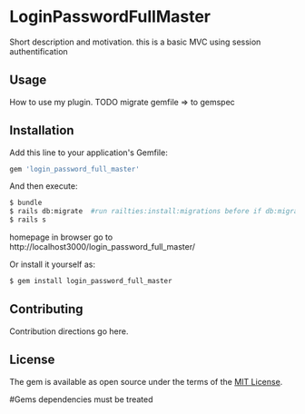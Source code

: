 # LoginPasswordFullMaster
Short description and motivation.
this is a basic MVC using session authentification

## Usage
How to use my plugin.
TODO migrate gemfile => to gemspec

## Installation
Add this line to your application's Gemfile:

```ruby
gem 'login_password_full_master'
```

And then execute:
```bash
$ bundle
$ rails db:migrate	#run railties:install:migrations before if db:migrate failed
$ rails s
```
homepage in browser go to http://localhost3000/login_password_full_master/

Or install it yourself as:
```bash
$ gem install login_password_full_master
```

## Contributing
Contribution directions go here.

## License
The gem is available as open source under the terms of the [MIT License](http://opensource.org/licenses/MIT).






#Gems dependencies must be treated
